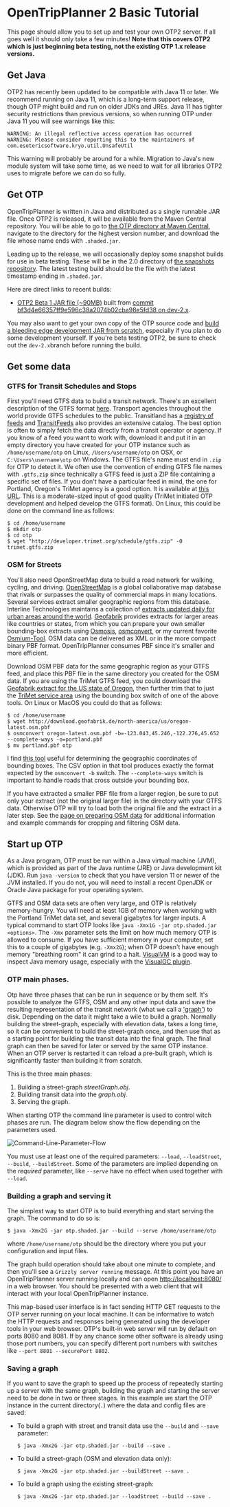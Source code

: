 # OpenTripPlanner 2 Basic Tutorial

This page should allow you to set up and test your own OTP2 server. If all goes well it should only take a few minutes!
**Note that this covers OTP2 which is just beginning beta testing, not the existing OTP 1.x release versions.**

## Get Java

OTP2 has recently been updated to be compatible with Java 11 or later. We recommend running on Java 11, which is a long-term support release, though OTP might build and run on older JDKs and JREs. Java 11 has tighter security restrictions than previous versions, so when running OTP under Java 11 you will see warnings like this:
```
WARNING: An illegal reflective access operation has occurred
WARNING: Please consider reporting this to the maintainers of com.esotericsoftware.kryo.util.UnsafeUtil
```
This warning will probably be around for a while. Migration to Java's new module system will take some time, as we need to wait for all libraries OTP2 uses to migrate before we can do so fully. 

## Get OTP

OpenTripPlanner is written in Java and distributed as a single runnable JAR file. Once OTP2 is released, 
it will be available from the Maven Central repository. You will be able to go to [the OTP directory at Maven Central](https://repo1.maven.org/maven2/org/opentripplanner/otp/), navigate to the directory for the highest version number, and download the file whose name ends with `.shaded.jar`.

Leading up to the release, we will occasionally deploy some snapshot builds for use in beta testing. These will be in the 2.0 directory of [the snapshots repository](https://oss.sonatype.org/content/repositories/snapshots/org/opentripplanner/otp/2.0.0-SNAPSHOT/). The latest testing build should be the file with the latest timestamp ending in `.shaded.jar`.

Here are direct links to recent builds:

 - [OTP2 Beta 1 JAR file (~90MB)](https://oss.sonatype.org/content/repositories/snapshots/org/opentripplanner/otp/2.0.0-SNAPSHOT/otp-2.0.0-20191023.121912-2-shaded.jar) built from [commit bf3d4e66357ff9e596c38a2074b02cba98e5fd38 on dev-2.x](https://github.com/opentripplanner/OpenTripPlanner/tree/66a5e6dd6c6312b52b9ccf641241b07647bfff60).

You may also want to get your own copy of the OTP source code and [build a bleeding edge development JAR from scratch](Getting-OTP), especially if you plan to do some development yourself. If you're beta testing OTP2, be sure to check out the `dev-2.x`branch before running the build.

## Get some data

### GTFS for Transit Schedules and Stops

First you'll need GTFS data to build a transit network. There's an excellent description of the GTFS format [here](http://gtfs.org/). Transport agencies throughout the world provide GTFS schedules to the public. Transitland has a
[registry of feeds](https://transit.land/feed-registry) and [TransitFeeds](http://transitfeeds.com/) also provides an extensive catalog. The best option is often to simply fetch the data directly from a transit operator or agency. If you know of a feed you want to work with, download it and put it in an empty directory you have created for your OTP instance such as `/home/username/otp` on Linux, `/Users/username/otp` on OSX, or `C:\Users\username\otp` on Windows. The GTFS file's name must end in `.zip` for OTP to detect it. We often use the convention of ending GTFS file names with `.gtfs.zip` since technically a GTFS feed is just a ZIP file containing a specific set of files. If you don't have a particular feed in mind, the one for Portland, Oregon's TriMet agency is a good option. It is available at [this URL](http://developer.trimet.org/schedule/gtfs.zip). This is a moderate-sized input of good quality (TriMet initiated OTP development and helped develop the GTFS format). On Linux, this could be done on the command line as follows:

    $ cd /home/username
    $ mkdir otp
    $ cd otp
    $ wget "http://developer.trimet.org/schedule/gtfs.zip" -O trimet.gtfs.zip

### OSM for Streets

You'll also need OpenStreetMap data to build a road network for walking, cycling, and driving. [OpenStreetMap](https://www.openstreetmap.org/) is a global collaborative map database that rivals or surpasses the quality of commercial maps in many locations. Several services extract smaller geographic regions from this database. Interline Technologies maintains a collection of [extracts updated daily for urban areas around the world](https://www.interline.io/osm/extracts/). [Geofabrik](http://download.geofabrik.de/) provides extracts for larger areas like countries or states, from which you can prepare your own smaller bounding-box extracts using [Osmosis](http://wiki.openstreetmap.org/wiki/Osmosis#Extracting_bounding_boxes), [osmconvert](http://wiki.openstreetmap.org/wiki/Osmconvert#Applying_Geographical_Borders), or my current favorite [Osmium-Tool](https://osmcode.org/osmium-tool/manual.html#creating-geographic-extracts). OSM data can be delivered as XML or in the more compact binary PBF format. OpenTripPlanner consumes PBF since it's smaller and more efficient.

Download OSM PBF data for the same geographic region as your GTFS feed, and place this PBF file in the same directory you created for the OSM data. If you are using the TriMet GTFS feed, you could download the [Geofabrik extract for the US state of Oregon](http://download.geofabrik.de/north-america/us/oregon.html), then further trim that to just the [TriMet service area](https://trimet.org/pdfs/taxinfo/trimetdistrictboundary.pdf) using the bounding box switch of one of the above tools. On Linux or MacOS you could do that as follows:

    $ cd /home/username
    $ wget http://download.geofabrik.de/north-america/us/oregon-latest.osm.pbf
    $ osmconvert oregon-latest.osm.pbf -b=-123.043,45.246,-122.276,45.652 --complete-ways -o=portland.pbf
    $ mv portland.pbf otp

I find [this tool](https://boundingbox.klokantech.com/) useful for determining the geographic coordinates of bounding boxes. The CSV option in that tool produces exactly the format expected by the `osmconvert -b` switch. The `--complete-ways` switch is important to handle roads that cross outside your bounding box.

If you have extracted a smaller PBF file from a larger region, be sure to put only your extract (not the original larger file) in the directory with your GTFS data. Otherwise OTP will try to load both the original file and the extract in a later step. See the [page on preparing OSM data](Preparing-OSM) for additional information and example commands for cropping and filtering OSM data.

## Start up OTP
As a Java program, OTP must be run within a Java virtual machine (JVM), which is provided as part of the Java runtime (JRE) or Java development kit (JDK). Run `java -version` to check that you have version 11 or newer of the JVM installed. If you do not, you will need to install a recent OpenJDK or Oracle Java package for your operating system.

GTFS and OSM data sets are often very large, and OTP is relatively memory-hungry. You will need at 
least 1GB of memory when working with the Portland TriMet data set, and several gigabytes for larger
 inputs. A typical command to start OTP looks like `java -Xmx1G -jar otp.shaded.jar <options>`. The 
 `-Xmx` parameter sets the limit on how much memory OTP is allowed to consume. If you have
 sufficient memory in your computer, set this to a couple of gigabytes (e.g. `-Xmx2G`); when OTP 
 doesn't have enough memory "breathing room" it can grind to a halt. 
 [VisualVM](https://visualvm.github.io) is a good way to inspect Java memory usage, especially with
 the [VisualGC plugin](https://visualvm.github.io/plugins.html).

### OTP main phases. 
Otp have three phases that can be run in sequence or by them self. It's possible to analyze the 
GTFS, OSM and any other input data and save the resulting representation of the transit network 
(what we call a ['graph'](http://en.wikipedia.org/wiki/Graph_%28mathematics%29)) to disk. Depending 
on the data it might take a wile to build a graph. Normally building the street-graph, especially 
with elevation data, takes a long time, so it can be convenient to build the street-graph once, and
then use that as a starting point for building the transit data into the final graph. The final 
graph can then be saved for later or served by the same OTP instance. When an OTP server is 
restarted it can reload a pre-built graph, which is significantly faster than building it from 
scratch. 

This is the three main phases:     

1. Building a street-graph _streetGraph.obj_. 
2. Building transit data into the _graph.obj_.
3. Serving the graph.

When starting OTP the command line parameter is used to control witch phases are run. The diagram
below show the flow depending on the parameters used.

![Command-Line-Parameter-Flow](images/cli-flow.png)

You must use at least one of the required 
parameters: `--load`, `--loadStreet`, `--build`, `--buildStreet`. Some of the parameters are 
implied depending on the _required_ parameter, like _`--serve`_ have no effect when used together
with `--load`.    


### Building a graph and serving it 

The simplest way to start OTP is to build everything and start serving the graph. The command to do
so is:

`$ java -Xmx2G -jar otp.shaded.jar --build --serve /home/username/otp`

where `/home/username/otp` should be the directory where you put your configuration and input files.
 
The graph build operation should take about one minute to complete, and then you'll see a 
`Grizzly server running` message. At this point you have an OpenTripPlanner server running locally 
and can open [http://localhost:8080/](http://localhost:8080/) in a web browser. You should be 
presented with a web client that will interact with your local OpenTripPlanner instance.

This map-based user interface is in fact sending HTTP GET requests to the OTP server running on your
local machine. It can be informative to watch the HTTP requests and responses being generated using
the developer tools in your web browser. OTP's built-in web server will run by default on ports
8080 and 8081. If by any chance some other software is already using those port numbers, you can
specify different port numbers with switches like `--port 8801 --securePort 8802`.


### Saving a graph

If you want to save the graph to speed up the process of repeatedly starting up a server with the
same graph, building the graph and starting the server need to be done in two or three stages. In 
this example we start the OTP instance in the current directory(`.`)  where the data and config 
files are saved:

- To build a graph with street and transit data use the `--build` and `--save` parameter:

    `$ java -Xmx2G -jar otp.shaded.jar --build --save .`

- To build a street-graph (OSM and elevation data only):

    `$ java -Xmx2G -jar otp.shaded.jar --buildStreet --save .`

- To build a graph using the existing street-graph:

    `$ java -Xmx2G -jar otp.shaded.jar --loadStreet --build --save .`
